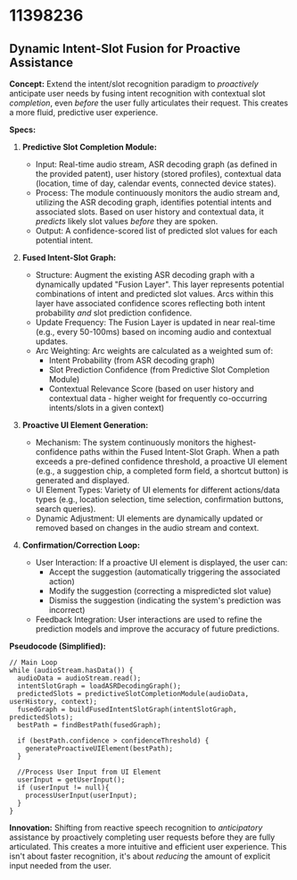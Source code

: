 # 11398236

## Dynamic Intent-Slot Fusion for Proactive Assistance

**Concept:** Extend the intent/slot recognition paradigm to *proactively* anticipate user needs by fusing intent recognition with contextual slot *completion*, even *before* the user fully articulates their request. This creates a more fluid, predictive user experience.

**Specs:**

1.  **Predictive Slot Completion Module:**
    *   Input: Real-time audio stream, ASR decoding graph (as defined in the provided patent), user history (stored profiles), contextual data (location, time of day, calendar events, connected device states).
    *   Process: The module continuously monitors the audio stream and, utilizing the ASR decoding graph, identifies potential intents and associated slots.  Based on user history and contextual data, it *predicts* likely slot values *before* they are spoken.
    *   Output:  A confidence-scored list of predicted slot values for each potential intent.

2.  **Fused Intent-Slot Graph:**
    *   Structure:  Augment the existing ASR decoding graph with a dynamically updated "Fusion Layer". This layer represents potential combinations of intent and predicted slot values.  Arcs within this layer have associated confidence scores reflecting both intent probability *and* slot prediction confidence.
    *   Update Frequency: The Fusion Layer is updated in near real-time (e.g., every 50-100ms) based on incoming audio and contextual updates.
    *   Arc Weighting:  Arc weights are calculated as a weighted sum of:
        *   Intent Probability (from ASR decoding graph)
        *   Slot Prediction Confidence (from Predictive Slot Completion Module)
        *   Contextual Relevance Score (based on user history and contextual data - higher weight for frequently co-occurring intents/slots in a given context)

3.  **Proactive UI Element Generation:**
    *   Mechanism:  The system continuously monitors the highest-confidence paths within the Fused Intent-Slot Graph.  When a path exceeds a pre-defined confidence threshold, a proactive UI element (e.g., a suggestion chip, a completed form field, a shortcut button) is generated and displayed.
    *   UI Element Types:  Variety of UI elements for different actions/data types (e.g., location selection, time selection, confirmation buttons, search queries).
    *   Dynamic Adjustment:  UI elements are dynamically updated or removed based on changes in the audio stream and context.

4.  **Confirmation/Correction Loop:**
    *   User Interaction:  If a proactive UI element is displayed, the user can:
        *   Accept the suggestion (automatically triggering the associated action)
        *   Modify the suggestion (correcting a mispredicted slot value)
        *   Dismiss the suggestion (indicating the system's prediction was incorrect)
    *   Feedback Integration:  User interactions are used to refine the prediction models and improve the accuracy of future predictions.

**Pseudocode (Simplified):**

```
// Main Loop
while (audioStream.hasData()) {
  audioData = audioStream.read();
  intentSlotGraph = loadASRDecodingGraph();
  predictedSlots = predictiveSlotCompletionModule(audioData, userHistory, context);
  fusedGraph = buildFusedIntentSlotGraph(intentSlotGraph, predictedSlots);
  bestPath = findBestPath(fusedGraph);

  if (bestPath.confidence > confidenceThreshold) {
    generateProactiveUIElement(bestPath);
  }

  //Process User Input from UI Element
  userInput = getUserInput();
  if (userInput != null){
    processUserInput(userInput);
  }
}
```

**Innovation:** Shifting from reactive speech recognition to *anticipatory* assistance by proactively completing user requests before they are fully articulated. This creates a more intuitive and efficient user experience. This isn't about faster recognition, it's about *reducing* the amount of explicit input needed from the user.